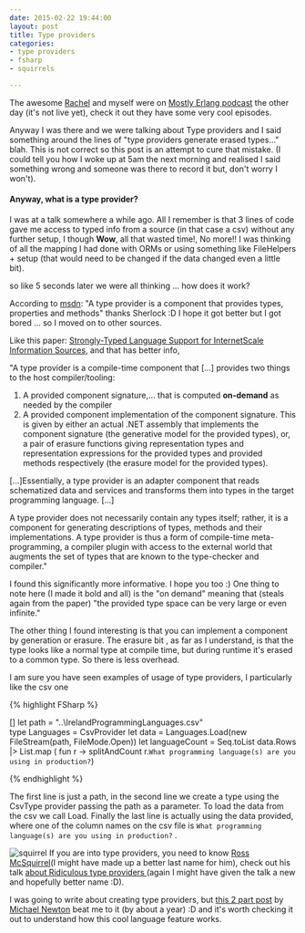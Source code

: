 ```yaml
---
date: 2015-02-22 19:44:00
layout: post
title: Type providers 
categories:
- type providers
- fsharp
- squirrels

---
```


The awesome [Rachel](http://rachelree.se/) and myself were on [Mostly Erlang podcast](http://mostlyerlang.com/) the other day (it's not live yet), check it out they have some very cool episodes.

Anyway I was there and we were talking about Type providers and I said something around the lines of "type providers generate erased types..." blah. This is not correct so this post is an attempt to cure that mistake. (I could tell you how I woke up at 5am the next morning and realised I said something wrong and someone was there to record it but, don't worry I won't).

#### Anyway, what is a type provider?

I was at a talk somewhere a while ago. All I remember is that 3 lines of code gave me access to typed info from a source (in that case a csv) without any further setup, I though **Wow**, all that wasted time!, No more!! I was thinking of all the mapping I had done with ORMs or using something like FileHelpers + setup (that would need to be changed if the data changed even a little bit). 

so like 5 seconds later we were all thinking ... how does it work?

According to [msdn](https://msdn.microsoft.com/en-us/library/hh156509.aspx): "A type provider is a component that provides types, properties and methods" thanks Sherlock :D I hope it got better but I got bored ... so I moved on to other sources.

Like this paper: [Strongly-Typed Language Support for InternetScale Information Sources](http://research.microsoft.com/pubs/173076/information-rich-themes-v4.pdf), and that has better info, 

  "A type provider is a compile-time component that [...] provides two things to the host compiler/tooling:
  1) A provided component signature,... that is computed **on-demand** as needed by the compiler 
  2) A provided component implementation of the component signature.  This is given by either an actual .NET assembly that implements the component signature (the generative model for the provided types), or, a pair of erasure  functions giving  representation  types  and  representation expressions for the provided types and provided methods respectively (the erasure model for the provided types).

  [...]Essentially, a type provider is an adapter component that reads schematized data and services and transforms them into types in the target programming language. [...]

  A type provider does not necessarily contain any types itself; rather, it is a component for generating descriptions of types, methods and their implementations. A type provider is thus a form of compile-time meta-programming, a compiler plugin with access to the external world that augments the set of types that are known to the type-checker and compiler."

I found this significantly more informative. I hope you too :)
One thing to note here (I made it bold and all) is the "on demand" meaning that (steals again from the paper) "the provided type space can be very large or even infinite."

The other thing I found interesting is that you can implement a component by generation or erasure. The erasure bit , as far as I understand, is that the type looks like a normal type at compile time, but during runtime it's erased to a common type.  So there is less overhead. 

I am sure you have seen examples of usage of type providers, I particularly like the csv one 

{% highlight FSharp %}

  [<Literal>]
  let path = "..\IrelandProgrammingLanguages.csv"  
  type Languages = CsvProvider<path>
  let data = Languages.Load(new FileStream(path, FileMode.Open))
  let languageCount = Seq.toList data.Rows
                        |> List.map ( fun r -> splitAndCount r.``What programming language(s) are you using in production?``)     


{% endhighlight %}

The first line is just a path, in the second line we create a type using the CsvType provider passing the path as a parameter. To load the data from the csv we call Load. Finally the last line is actually using the data provided, where one of the column names on the csv file is ``What programming language(s) are you using in production?`` .
   

![squirrel](http://i.vimeocdn.com/portrait/1954123_300x300.jpg)
If you are into type providers, you need to know [Ross McSquirrel](http://www.pinksquirrellabs.com/)(I might have made up a better last name for him), check out his talk [about Ridiculous type providers ](https://skillsmatter.com/skillscasts/6126-where-no-type-has-gone-before)(again I might have given the talk a new and hopefully better name :D).


I was going to write about creating type providers, but [this 2 part post](http://blog.mavnn.co.uk/type-providers-from-the-ground-up/) by [Michael Newton](https://twitter.com/mavnn) beat me to it (by about a year) :D and it's worth checking it out to understand how this cool language feature works.
